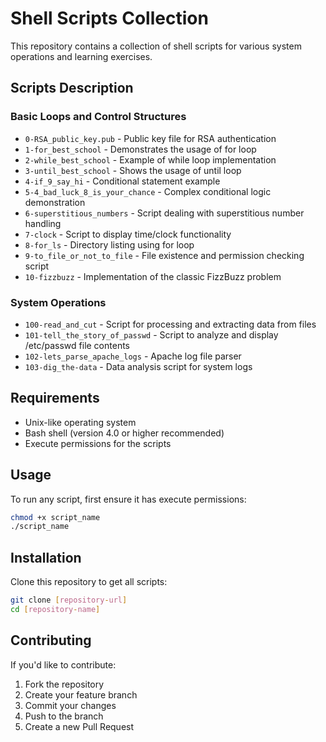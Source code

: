 # Shell Scripts Collection

This repository contains a collection of shell scripts for various system operations and learning exercises.

## Scripts Description

### Basic Loops and Control Structures

- `0-RSA_public_key.pub` - Public key file for RSA authentication
- `1-for_best_school` - Demonstrates the usage of for loop
- `2-while_best_school` - Example of while loop implementation
- `3-until_best_school` - Shows the usage of until loop
- `4-if_9_say_hi` - Conditional statement example
- `5-4_bad_luck_8_is_your_chance` - Complex conditional logic demonstration
- `6-superstitious_numbers` - Script dealing with superstitious number handling
- `7-clock` - Script to display time/clock functionality
- `8-for_ls` - Directory listing using for loop
- `9-to_file_or_not_to_file` - File existence and permission checking script
- `10-fizzbuzz` - Implementation of the classic FizzBuzz problem

### System Operations

- `100-read_and_cut` - Script for processing and extracting data from files
- `101-tell_the_story_of_passwd` - Script to analyze and display /etc/passwd file contents
- `102-lets_parse_apache_logs` - Apache log file parser
- `103-dig_the-data` - Data analysis script for system logs

## Requirements

- Unix-like operating system
- Bash shell (version 4.0 or higher recommended)
- Execute permissions for the scripts

## Usage

To run any script, first ensure it has execute permissions:

```bash
chmod +x script_name
./script_name
```

## Installation

Clone this repository to get all scripts:

```bash
git clone [repository-url]
cd [repository-name]
```

## Contributing

If you'd like to contribute:

1. Fork the repository
2. Create your feature branch
3. Commit your changes
4. Push to the branch
5. Create a new Pull Request
